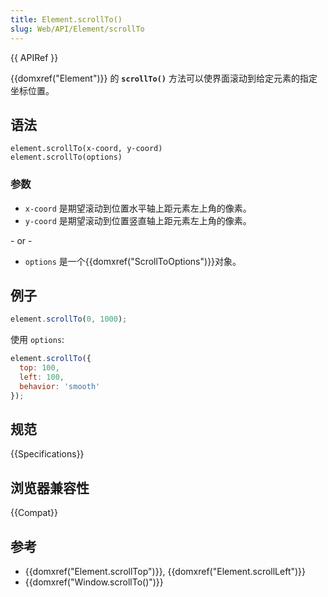 ```yaml
---
title: Element.scrollTo()
slug: Web/API/Element/scrollTo
---
```


{{ APIRef }}

{{domxref("Element")}} 的 **`scrollTo()`** 方法可以使界面滚动到给定元素的指定坐标位置。

## 语法

```plain
element.scrollTo(x-coord, y-coord)
element.scrollTo(options)
```

### 参数

- `x-coord` 是期望滚动到位置水平轴上距元素左上角的像素。
- `y-coord` 是期望滚动到位置竖直轴上距元素左上角的像素。

\- or -

- `options` 是一个{{domxref("ScrollToOptions")}}对象。

## 例子

```js
element.scrollTo(0, 1000);
```

使用 `options`:

```js
element.scrollTo({
  top: 100,
  left: 100,
  behavior: 'smooth'
});
```

## 规范

{{Specifications}}

## 浏览器兼容性

{{Compat}}

## 参考

- {{domxref("Element.scrollTop")}}, {{domxref("Element.scrollLeft")}}
- {{domxref("Window.scrollTo()")}}
